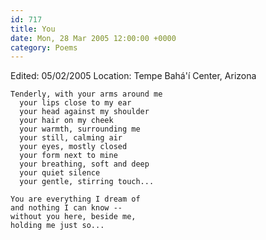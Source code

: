 ```yaml
---
id: 717
title: You
date: Mon, 28 Mar 2005 12:00:00 +0000
category: Poems
---
```


Edited: 05/02/2005
Location: Tempe Bahá'í Center, Arizona

    Tenderly, with your arms around me  
      your lips close to my ear  
      your head against my shoulder  
      your hair on my cheek  
      your warmth, surrounding me  
      your still, calming air  
      your eyes, mostly closed  
      your form next to mine  
      your breathing, soft and deep  
      your quiet silence  
      your gentle, stirring touch...

    You are everything I dream of  
    and nothing I can know --  
    without you here, beside me,  
    holding me just so...


